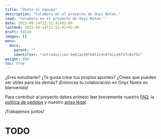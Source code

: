 ```yaml
---
title: "Únete al equipo"
description: "Colabora en el proyecto de Onyx Notes."
lead: "Colabora en el proyecto de Onyx Notes."
date: 2022-08-14T22:52:41+02:00
lastmod: 2022-08-14T22:52:41+02:00
draft: false
images: []
menu:
  docs:
    parent: ""
    identifier: "introduccion-5e61ae10f0df2c4c0741cd4f37c0a791"
weight: 999
toc: true
---
```


¿Eres estudiante? ¿Te gusta crear tus propios apuntes? ¿Crees que pueden ser útiles para los demás? ¡Entonces tu colaboración en Onyx Notes es bienvenida!

Para contribuir al proyecto debes primero leer brevemente nuestro [FAQ](/docs/preguntas-mas-frecuentes/), la [política de pedidos](/docs/politica-de-pedidos/) y nuestro [aviso legal](/docs/aviso-legal/).

¡Trabajemos juntos!

# TODO